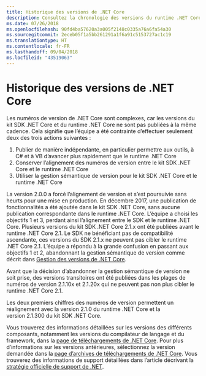 ```yaml
---
title: Historique des versions de .NET Core
description: Consultez la chronologie des versions du runtime .NET Core, du kit SDK .NET Core, du compilateur C# et du compilateur VB.NET.
ms.date: 07/26/2018
ms.openlocfilehash: 90fd4ba57620a3a005f2148c0335a76a6fa54a30
ms.sourcegitcommit: 2eceb05f1a5bb261291a1f6a91c5153727ac1c19
ms.translationtype: HT
ms.contentlocale: fr-FR
ms.lasthandoff: 09/04/2018
ms.locfileid: "43519063"
---
```

# <a name="net-core-version-history"></a>Historique des versions de .NET Core

Les numéros de version de .NET Core sont complexes, car les versions du kit SDK .NET Core et du runtime .NET Core ne sont pas publiées à la même cadence. Cela signifie que l’équipe a été contrainte d’effectuer seulement deux des trois actions suivantes :

1. Publier de manière indépendante, en particulier permettre aux outils, à C# et à VB d’avancer plus rapidement que le runtime .NET Core
2. Conserver l’alignement des numéros de version entre le kit SDK .NET Core et le runtime .NET Core
3. Utiliser la gestion sémantique de version pour le kit SDK .NET Core et le runtime .NET Core

La version 2.0.0 a forcé l’alignement de version et s’est poursuivie sans heurts pour une mise en production. En décembre 2017, une publication de fonctionnalités a été ajoutée dans le kit SDK .NET Core, sans aucune publication correspondante dans le runtime .NET Core. L’équipe a choisi les objectifs 1 et 3, perdant ainsi l’alignement entre le SDK et le runtime .NET Core. Plusieurs versions du kit SDK .NET Core 2.1.x ont été publiées avant le runtime .NET Core 2.1. Le SDK ne bénéficiant pas de compatibilité ascendante, ces versions du SDK 2.1.x ne peuvent pas cibler le runtime .NET Core 2.1. L’équipe a répondu à la grande confusion en passant aux objectifs 1 et 2, abandonnant la gestion sémantique de version comme décrit dans [Gestion des versions de .NET Core](index.md#versioning-details).

Avant que la décision d’abandonner la gestion sémantique de version ne soit prise, des versions transitoires ont été publiées dans les plages de numéros de version 2.1.10x et 2.1.20x qui ne peuvent pas non plus cibler le runtime .NET Core 2.1.

Les deux premiers chiffres des numéros de version permettent un réalignement avec la version 2.1.0 du runtime .NET Core et la version 2.1.300 du kit SDK .NET Core.

Vous trouverez des informations détaillées sur les versions des différents composants, notamment les versions du compilateur de langage et du framework, dans la [page de téléchargements de .NET Core](https://www.microsoft.com/net/download/dotnet-core/current). Pour plus d’informations sur les versions antérieures, sélectionnez la version demandée dans la [page d’archives de téléchargements de .NET Core](https://www.microsoft.com/net/download/archives). Vous trouverez des informations de support détaillées dans l’article décrivant la [stratégie officielle de support de .NET](https://www.microsoft.com/net/Support/Policy).